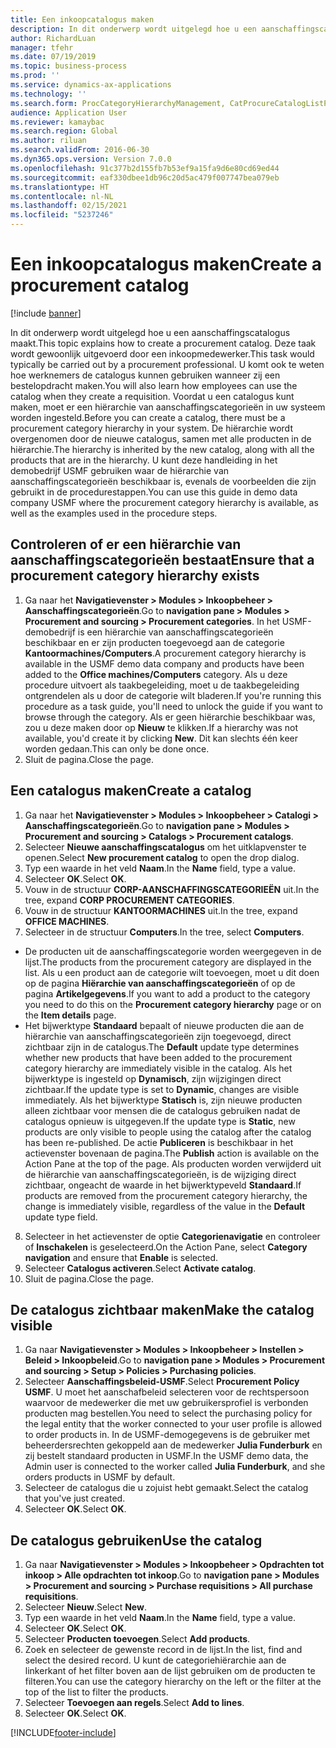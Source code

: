 ```yaml
---
title: Een inkoopcatalogus maken
description: In dit onderwerp wordt uitgelegd hoe u een aanschaffingscatalogus maakt.
author: RichardLuan
manager: tfehr
ms.date: 07/19/2019
ms.topic: business-process
ms.prod: ''
ms.service: dynamics-ax-applications
ms.technology: ''
ms.search.form: ProcCategoryHierarchyManagement, CatProcureCatalogListPage, CatProcureCatalogCreate, CatProcureCatalogEdit, SysPolicyListPage, SysPolicy, CatCatalogPolicyRule, PurchReqTableListPage, PurchReqCreate, PurchReqTable, PurchReqAddItem
audience: Application User
ms.reviewer: kamaybac
ms.search.region: Global
ms.author: riluan
ms.search.validFrom: 2016-06-30
ms.dyn365.ops.version: Version 7.0.0
ms.openlocfilehash: 91c377b2d155fb7b53ef9a15fa9d6e80cd69ed44
ms.sourcegitcommit: eaf330dbee1db96c20d5ac479f007747bea079eb
ms.translationtype: HT
ms.contentlocale: nl-NL
ms.lasthandoff: 02/15/2021
ms.locfileid: "5237246"
---
```

# <a name="create-a-procurement-catalog"></a><span data-ttu-id="87d05-103">Een inkoopcatalogus maken</span><span class="sxs-lookup"><span data-stu-id="87d05-103">Create a procurement catalog</span></span>

[!include [banner](../../includes/banner.md)]

<span data-ttu-id="87d05-104">In dit onderwerp wordt uitgelegd hoe u een aanschaffingscatalogus maakt.</span><span class="sxs-lookup"><span data-stu-id="87d05-104">This topic explains how to create a procurement catalog.</span></span> <span data-ttu-id="87d05-105">Deze taak wordt gewoonlijk uitgevoerd door een inkoopmedewerker.</span><span class="sxs-lookup"><span data-stu-id="87d05-105">This task would typically be carried out by a procurement professional.</span></span> <span data-ttu-id="87d05-106">U komt ook te weten hoe werknemers de catalogus kunnen gebruiken wanneer zij een bestelopdracht maken.</span><span class="sxs-lookup"><span data-stu-id="87d05-106">You will also learn how employees can use the catalog when they create a requisition.</span></span> <span data-ttu-id="87d05-107">Voordat u een catalogus kunt maken, moet er een hiërarchie van aanschaffingscategorieën in uw systeem worden ingesteld.</span><span class="sxs-lookup"><span data-stu-id="87d05-107">Before you can create a catalog, there must be a procurement category hierarchy in your system.</span></span> <span data-ttu-id="87d05-108">De hiërarchie wordt overgenomen door de nieuwe catalogus, samen met alle producten in de hiërarchie.</span><span class="sxs-lookup"><span data-stu-id="87d05-108">The hierarchy is inherited by the new catalog, along with all the products that are in the hierarchy.</span></span> <span data-ttu-id="87d05-109">U kunt deze handleiding in het demobedrijf USMF gebruiken waar de hiërarchie van aanschaffingscategorieën beschikbaar is, evenals de voorbeelden die zijn gebruikt in de procedurestappen.</span><span class="sxs-lookup"><span data-stu-id="87d05-109">You can use this guide in demo data company USMF where the procurement category hierarchy is available, as well as the examples used in the procedure steps.</span></span>


## <a name="ensure-that-a-procurement-category-hierarchy-exists"></a><span data-ttu-id="87d05-110">Controleren of er een hiërarchie van aanschaffingscategorieën bestaat</span><span class="sxs-lookup"><span data-stu-id="87d05-110">Ensure that a procurement category hierarchy exists</span></span>
1. <span data-ttu-id="87d05-111">Ga naar het **Navigatievenster > Modules > Inkoopbeheer > Aanschaffingscategorieën**.</span><span class="sxs-lookup"><span data-stu-id="87d05-111">Go to **navigation pane > Modules > Procurement and sourcing > Procurement categories**.</span></span> <span data-ttu-id="87d05-112">In het USMF-demobedrijf is een hiërarchie van aanschaffingscategorieën beschikbaar en er zijn producten toegevoegd aan de categorie **Kantoormachines/Computers**.</span><span class="sxs-lookup"><span data-stu-id="87d05-112">A procurement category hierarchy is available in the USMF demo data company and products have been added to the **Office machines/Computers** category.</span></span> <span data-ttu-id="87d05-113">Als u deze procedure uitvoert als taakbegeleiding, moet u de taakbegeleiding ontgrendelen als u door de categorie wilt bladeren.</span><span class="sxs-lookup"><span data-stu-id="87d05-113">If you're running this procedure as a task guide, you'll need to unlock the guide if you want to browse through the category.</span></span> <span data-ttu-id="87d05-114">Als er geen hiërarchie beschikbaar was, zou u deze maken door op **Nieuw** te klikken.</span><span class="sxs-lookup"><span data-stu-id="87d05-114">If a hierarchy was not available, you'd create it by clicking **New**.</span></span> <span data-ttu-id="87d05-115">Dit kan slechts één keer worden gedaan.</span><span class="sxs-lookup"><span data-stu-id="87d05-115">This can only be done once.</span></span>  
2. <span data-ttu-id="87d05-116">Sluit de pagina.</span><span class="sxs-lookup"><span data-stu-id="87d05-116">Close the page.</span></span>

## <a name="create-a-catalog"></a><span data-ttu-id="87d05-117">Een catalogus maken</span><span class="sxs-lookup"><span data-stu-id="87d05-117">Create a catalog</span></span>
1. <span data-ttu-id="87d05-118">Ga naar het **Navigatievenster > Modules > Inkoopbeheer > Catalogi > Aanschaffingscategorieën**.</span><span class="sxs-lookup"><span data-stu-id="87d05-118">Go to **navigation pane > Modules > Procurement and sourcing > Catalogs > Procurement catalogs**.</span></span>
2. <span data-ttu-id="87d05-119">Selecteer **Nieuwe aanschaffingscatalogus** om het uitklapvenster te openen.</span><span class="sxs-lookup"><span data-stu-id="87d05-119">Select **New procurement catalog** to open the drop dialog.</span></span>
3. <span data-ttu-id="87d05-120">Typ een waarde in het veld **Naam**.</span><span class="sxs-lookup"><span data-stu-id="87d05-120">In the **Name** field, type a value.</span></span>
4. <span data-ttu-id="87d05-121">Selecteer **OK**.</span><span class="sxs-lookup"><span data-stu-id="87d05-121">Select **OK**.</span></span>
5. <span data-ttu-id="87d05-122">Vouw in de structuur **CORP-AANSCHAFFINGSCATEGORIEËN** uit.</span><span class="sxs-lookup"><span data-stu-id="87d05-122">In the tree, expand **CORP PROCUREMENT CATEGORIES**.</span></span>
6. <span data-ttu-id="87d05-123">Vouw in de structuur **KANTOORMACHINES** uit.</span><span class="sxs-lookup"><span data-stu-id="87d05-123">In the tree, expand **OFFICE MACHINES**.</span></span>
7. <span data-ttu-id="87d05-124">Selecteer in de structuur **Computers**.</span><span class="sxs-lookup"><span data-stu-id="87d05-124">In the tree, select **Computers**.</span></span>

  - <span data-ttu-id="87d05-125">De producten uit de aanschaffingscategorie worden weergegeven in de lijst.</span><span class="sxs-lookup"><span data-stu-id="87d05-125">The products from the procurement category are displayed in the list.</span></span> <span data-ttu-id="87d05-126">Als u een product aan de categorie wilt toevoegen, moet u dit doen op de pagina **Hiërarchie van aanschaffingscategorieën** of op de pagina **Artikelgegevens**.</span><span class="sxs-lookup"><span data-stu-id="87d05-126">If you want to add a product to the category you need to do this on the **Procurement category hierarchy** page or on the **Item details** page.</span></span>  
  - <span data-ttu-id="87d05-127">Het bijwerktype **Standaard** bepaalt of nieuwe producten die aan de hiërarchie van aanschaffingscategorieën zijn toegevoegd, direct zichtbaar zijn in de catalogus.</span><span class="sxs-lookup"><span data-stu-id="87d05-127">The **Default** update type determines whether new products that have been added to the procurement category hierarchy are immediately visible in the catalog.</span></span> <span data-ttu-id="87d05-128">Als het bijwerktype is ingesteld op **Dynamisch**, zijn wijzigingen direct zichtbaar.</span><span class="sxs-lookup"><span data-stu-id="87d05-128">If the update type is set to **Dynamic**, changes are visible immediately.</span></span> <span data-ttu-id="87d05-129">Als het bijwerktype **Statisch** is, zijn nieuwe producten alleen zichtbaar voor mensen die de catalogus gebruiken nadat de catalogus opnieuw is uitgegeven.</span><span class="sxs-lookup"><span data-stu-id="87d05-129">If the update type is **Static**, new products are only visible to people using the catalog after the catalog has been re-published.</span></span> <span data-ttu-id="87d05-130">De actie **Publiceren** is beschikbaar in het actievenster bovenaan de pagina.</span><span class="sxs-lookup"><span data-stu-id="87d05-130">The **Publish** action is available on the Action Pane at the top of the page.</span></span> <span data-ttu-id="87d05-131">Als producten worden verwijderd uit de hiërarchie van aanschaffingscategorieën, is de wijziging direct zichtbaar, ongeacht de waarde in het bijwerktypeveld **Standaard**.</span><span class="sxs-lookup"><span data-stu-id="87d05-131">If products are removed from the procurement category hierarchy, the change is immediately visible, regardless of the value in the **Default** update type field.</span></span>  

8. <span data-ttu-id="87d05-132">Selecteer in het actievenster de optie **Categorienavigatie** en controleer of **Inschakelen** is geselecteerd.</span><span class="sxs-lookup"><span data-stu-id="87d05-132">On the Action Pane, select **Category navigation** and ensure that **Enable** is selected.</span></span>
9. <span data-ttu-id="87d05-133">Selecteer **Catalogus activeren**.</span><span class="sxs-lookup"><span data-stu-id="87d05-133">Select **Activate catalog**.</span></span>
10. <span data-ttu-id="87d05-134">Sluit de pagina.</span><span class="sxs-lookup"><span data-stu-id="87d05-134">Close the page.</span></span>

## <a name="make-the-catalog-visible"></a><span data-ttu-id="87d05-135">De catalogus zichtbaar maken</span><span class="sxs-lookup"><span data-stu-id="87d05-135">Make the catalog visible</span></span>
1. <span data-ttu-id="87d05-136">Ga naar **Navigatievenster > Modules > Inkoopbeheer > Instellen > Beleid > Inkoopbeleid**.</span><span class="sxs-lookup"><span data-stu-id="87d05-136">Go to **navigation pane > Modules > Procurement and sourcing > Setup > Policies > Purchasing policies**.</span></span>
2. <span data-ttu-id="87d05-137">Selecteer **Aanschaffingsbeleid-USMF**.</span><span class="sxs-lookup"><span data-stu-id="87d05-137">Select **Procurement Policy USMF**.</span></span> <span data-ttu-id="87d05-138">U moet het aanschafbeleid selecteren voor de rechtspersoon waarvoor de medewerker die met uw gebruikersprofiel is verbonden producten mag bestellen.</span><span class="sxs-lookup"><span data-stu-id="87d05-138">You need to select the purchasing policy for the legal entity that the worker connected to your user profile is allowed to order products in.</span></span> <span data-ttu-id="87d05-139">In de USMF-demogegevens is de gebruiker met beheerdersrechten gekoppeld aan de medewerker **Julia Funderburk** en zij bestelt standaard producten in USMF.</span><span class="sxs-lookup"><span data-stu-id="87d05-139">In the USMF demo data, the Admin user is connected to the worker called **Julia Funderburk**, and she orders products in USMF by default.</span></span>  
3. <span data-ttu-id="87d05-140">Selecteer de catalogus die u zojuist hebt gemaakt.</span><span class="sxs-lookup"><span data-stu-id="87d05-140">Select the catalog that you've just created.</span></span>
4. <span data-ttu-id="87d05-141">Selecteer **OK**.</span><span class="sxs-lookup"><span data-stu-id="87d05-141">Select **OK**.</span></span>

## <a name="use-the-catalog"></a><span data-ttu-id="87d05-142">De catalogus gebruiken</span><span class="sxs-lookup"><span data-stu-id="87d05-142">Use the catalog</span></span>
1. <span data-ttu-id="87d05-143">Ga naar **Navigatievenster > Modules > Inkoopbeheer > Opdrachten tot inkoop > Alle opdrachten tot inkoop**.</span><span class="sxs-lookup"><span data-stu-id="87d05-143">Go to **navigation pane > Modules > Procurement and sourcing > Purchase requisitions > All purchase requisitions**.</span></span>
2. <span data-ttu-id="87d05-144">Selecteer **Nieuw**.</span><span class="sxs-lookup"><span data-stu-id="87d05-144">Select **New**.</span></span>
3. <span data-ttu-id="87d05-145">Typ een waarde in het veld **Naam**.</span><span class="sxs-lookup"><span data-stu-id="87d05-145">In the **Name** field, type a value.</span></span>
4. <span data-ttu-id="87d05-146">Selecteer **OK**.</span><span class="sxs-lookup"><span data-stu-id="87d05-146">Select **OK**.</span></span>
5. <span data-ttu-id="87d05-147">Selecteer **Producten toevoegen**.</span><span class="sxs-lookup"><span data-stu-id="87d05-147">Select **Add products**.</span></span>
6. <span data-ttu-id="87d05-148">Zoek en selecteer de gewenste record in de lijst.</span><span class="sxs-lookup"><span data-stu-id="87d05-148">In the list, find and select the desired record.</span></span> <span data-ttu-id="87d05-149">U kunt de categoriehiërarchie aan de linkerkant of het filter boven aan de lijst gebruiken om de producten te filteren.</span><span class="sxs-lookup"><span data-stu-id="87d05-149">You can use the category hierarchy on the left or the filter at the top of the list to filter the products.</span></span>  
7. <span data-ttu-id="87d05-150">Selecteer **Toevoegen aan regels**.</span><span class="sxs-lookup"><span data-stu-id="87d05-150">Select **Add to lines**.</span></span>
8. <span data-ttu-id="87d05-151">Selecteer **OK**.</span><span class="sxs-lookup"><span data-stu-id="87d05-151">Select **OK**.</span></span>



[!INCLUDE[footer-include](../../../includes/footer-banner.md)]